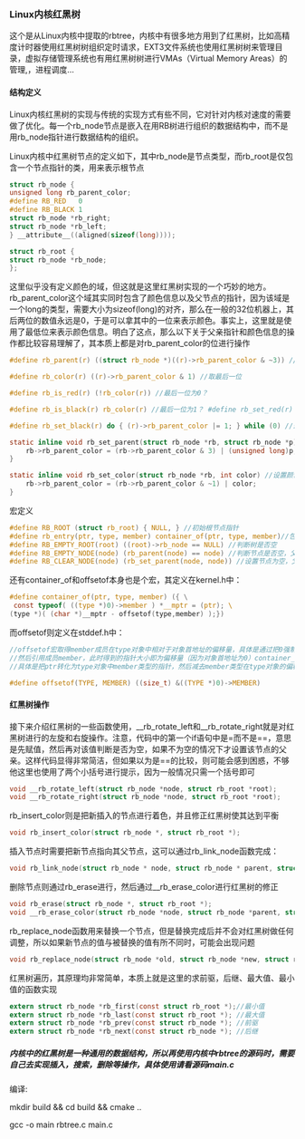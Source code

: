 ### Linux内核红黑树
这个是从Linux内核中提取的rbtree，内核中有很多地方用到了红黑树，比如高精度计时器使用红黑树树组织定时请求，EXT3文件系统也使用红黑树树来管理目录，虚拟存储管理系统也有用红黑树树进行VMAs（Virtual Memory Areas）的管理,，进程调度…

#### 结构定义

Linux内核红黑树的实现与传统的实现方式有些不同，它对针对内核对速度的需要做了优化。每一个rb_node节点是嵌入在用RB树进行组织的数据结构中，而不是用rb_node指针进行数据结构的组织。

Linux内核中红黑树节点的定义如下，其中rb_node是节点类型，而rb_root是仅包含一个节点指针的类，用来表示根节点
```c
struct rb_node { 	
unsigned long rb_parent_color; 
#define	RB_RED	 0 
#define	RB_BLACK 1 	
struct rb_node *rb_right; 	
struct rb_node *rb_left; 
} __attribute__((aligned(sizeof(long)))); 

struct rb_root { 	
struct rb_node *rb_node; 
};
```

这里似乎没有定义颜色的域，但这就是这里红黑树实现的一个巧妙的地方。rb_parent_color这个域其实同时包含了颜色信息以及父节点的指针，因为该域是一个long的类型，需要大小为sizeof(long)的对齐，那么在一般的32位机器上，其后两位的数值永远是0，于是可以拿其中的一位来表示颜色。事实上，这里就是使用了最低位来表示颜色信息。明白了这点，那么以下关于父亲指针和颜色信息的操作都比较容易理解了，其本质上都是对rb_parent_color的位进行操作
```c
#define rb_parent(r) ((struct rb_node *)((r)->rb_parent_color & ~3)) //低两位清0

#define rb_color(r) ((r)->rb_parent_color & 1) //取最后一位 

#define rb_is_red(r) (!rb_color(r)) //最后一位为0？ 

#define rb_is_black(r) rb_color(r) //最后一位为1？ #define rb_set_red(r) do { (r)->rb_parent_color &= ~1; } while (0) //最后一位置0 

#define rb_set_black(r) do { (r)->rb_parent_color |= 1; } while (0) //最后一位置1 

static inline void rb_set_parent(struct rb_node *rb, struct rb_node *p) //设置父节点 {
 	rb->rb_parent_color = (rb->rb_parent_color & 3) | (unsigned long)p; 
} 

static inline void rb_set_color(struct rb_node *rb, int color) //设置颜色 {
 	rb->rb_parent_color = (rb->rb_parent_color & ~1) | color; 
}
```
宏定义
```c
#define RB_ROOT	(struct rb_root) { NULL, } //初始根节点指针 
#define rb_entry(ptr, type, member) container_of(ptr, type, member)//包含ptr的结构体指针 
#define RB_EMPTY_ROOT(root) ((root)->rb_node == NULL) //判断树是否空 
#define RB_EMPTY_NODE(node) (rb_parent(node) == node) //判断节点是否空，父节点是否等于自身 
#define RB_CLEAR_NODE(node) (rb_set_parent(node, node)) //设置节点为空，父节点等于自身
```
还有container_of和offsetof本身也是个宏，其定义在kernel.h中：
```c
#define container_of(ptr, type, member) ({ \
 const typeof( ((type *)0)->member ) *__mptr = (ptr); \ 
(type *)( (char *)__mptr - offsetof(type,member) );})
```
而offsetof则定义在stddef.h中：
```c
//offsetof宏取得member成员在type对象中相对于对象首地址的偏移量，具体是通过把0强制转化成为type类型指针，
//然后引用成员member，此时得到的指针大小即为偏移量（因为对象首地址为0）container_of宏取得包含ptr的数据结构的指针
//具体是把ptr转化为type对象中member类型的指针，然后减去member类型在type对象的偏移量得到type对象的首地址

#define offsetof(TYPE, MEMBER) ((size_t) &((TYPE *)0)->MEMBER)
```

#### 红黑树操作

接下来介绍红黑树的一些函数使用，__rb_rotate_left和__rb_rotate_right就是对红黑树进行的左旋和右旋操作。注意，代码中的第一个if语句中是=而不是==，意思是先赋值，然后再对该值判断是否为空，如果不为空的情况下才设置该节点的父亲。这样代码显得非常简洁，但如果以为是==的比较，则可能会感到困惑，不够他这里也使用了两个小括号进行提示，因为一般情况只需一个括号即可
```c
void __rb_rotate_left(struct rb_node *node, struct rb_root *root); 
void __rb_rotate_right(struct rb_node *node, struct rb_root *root);
```
rb_insert_color则是把新插入的节点进行着色，并且修正红黑树使其达到平衡
```c
void rb_insert_color(struct rb_node *, struct rb_root *);
```
插入节点时需要把新节点指向其父节点，这可以通过rb_link_node函数完成：
```c
void rb_link_node(struct rb_node * node, struct rb_node * parent, struct rb_node ** rb_link);
```

删除节点则通过rb_erase进行，然后通过__rb_erase_color进行红黑树的修正
```c
void rb_erase(struct rb_node *, struct rb_root *);
void __rb_erase_color(struct rb_node *node, struct rb_node *parent, struct rb_root *root);

```
rb_replace_node函数用来替换一个节点，但是替换完成后并不会对红黑树做任何调整，所以如果新节点的值与被替换的值有所不同时，可能会出现问题
```c
void rb_replace_node(struct rb_node *old, struct rb_node *new, struct rb_root *tree);

```
红黑树遍历，其原理均非常简单，本质上就是这里的求前驱，后继、最大值、最小值的函数实现
```c
extern struct rb_node *rb_first(const struct rb_root *);//最小值 
extern struct rb_node *rb_last(const struct rb_root *); //最大值
extern struct rb_node *rb_prev(const struct rb_node *); //前驱 
extern struct rb_node *rb_next(const struct rb_node *); //后继 

```
##### 内核中的红黑树是一种通用的数据结构，所以再使用内核中rbtree的源码时，需要自己去实现插入，搜索，删除等操作，具体使用请看源码main.c

编译: 

mkdir build && cd build && cmake ..

gcc -o main rbtree.c main.c





